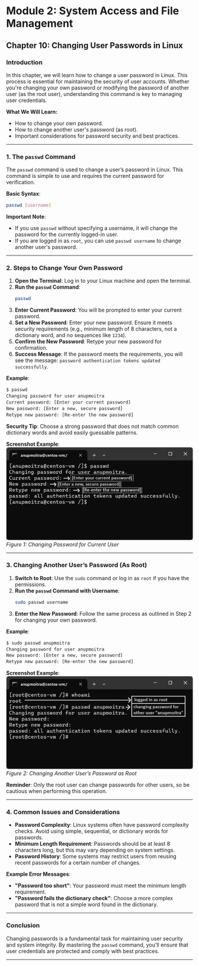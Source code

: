# **Module 2: System Access and File Management**

## **Chapter 10: Changing User Passwords in Linux**

### **Introduction**  
In this chapter, we will learn how to change a user password in Linux. This process is essential for maintaining the security of user accounts. Whether you're changing your own password or modifying the password of another user (as the root user), understanding this command is key to managing user credentials.

**What We Will Learn:**
- How to change your own password.
- How to change another user's password (as root).
- Important considerations for password security and best practices.

---

### **1. The `passwd` Command**

The `passwd` command is used to change a user’s password in Linux. This command is simple to use and requires the current password for verification.

**Basic Syntax**:
```bash
passwd [username]
```

**Important Note**:  
- If you use `passwd` without specifying a username, it will change the password for the currently logged-in user.
- If you are logged in as `root`, you can use `passwd username` to change another user's password.

---

### **2. Steps to Change Your Own Password**

1. **Open the Terminal**: Log in to your Linux machine and open the terminal.
2. **Run the `passwd` Command**:
   ```bash
   passwd
   ```
3. **Enter Current Password**: You will be prompted to enter your current password.
4. **Set a New Password**: Enter your new password. Ensure it meets security requirements (e.g., minimum length of 8 characters, not a dictionary word, and no sequences like `1234`).
5. **Confirm the New Password**: Retype your new password for confirmation.
6. **Success Message**: If the password meets the requirements, you will see the message: `password authentication tokens updated successfully`.

**Example**:
```bash
$ passwd
Changing password for user anupmoitra
Current password: [Enter your current password]
New password: [Enter a new, secure password]
Retype new password: [Re-enter the new password]
```

**Security Tip**: Choose a strong password that does not match common dictionary words and avoid easily guessable patterns.

**Screenshot Example**:  
![Screenshot Example 1](screenshots/01-current-user-pass-change.png)  
*Figure 1: Changing Password for Current User*

---

### **3. Changing Another User’s Password (As Root)**

1. **Switch to Root**: Use the `sudo` command or log in as `root` if you have the permissions.
2. **Run the `passwd` Command with Username**:
   ```bash
   sudo passwd username
   ```
3. **Enter the New Password**: Follow the same process as outlined in Step 2 for changing your own password.

**Example**:
```bash
$ sudo passwd anupmoitra
Changing password for user anupmoitra
New password: [Enter a new, secure password]
Retype new password: [Re-enter the new password]
```

**Screenshot Example**:  
![Screenshot Example 2](screenshots/02-other-user-pass-change.png)  
*Figure 2: Changing Another User’s Password as Root*

**Reminder**: Only the root user can change passwords for other users, so be cautious when performing this operation.

---

### **4. Common Issues and Considerations**

- **Password Complexity**: Linux systems often have password complexity checks. Avoid using simple, sequential, or dictionary words for passwords.
- **Minimum Length Requirement**: Passwords should be at least 8 characters long, but this may vary depending on system settings.
- **Password History**: Some systems may restrict users from reusing recent passwords for a certain number of changes.

**Example Error Messages**:
- **"Password too short"**: Your password must meet the minimum length requirement.
- **"Password fails the dictionary check"**: Choose a more complex password that is not a simple word found in the dictionary.

---

### **Conclusion**

Changing passwords is a fundamental task for maintaining user security and system integrity. By mastering the `passwd` command, you'll ensure that user credentials are protected and comply with best practices.

---
